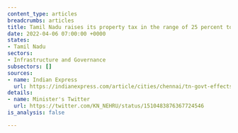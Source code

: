 ```yaml
---
content_type: articles
breadcrumbs: articles
title: Tamil Nadu raises its property tax in the range of 25 percent to 150 percent
date: 2022-04-06 07:00:00 +0000
states:
- Tamil Nadu
sectors:
- Infrastructure and Governance
subsectors: []
sources:
- name: Indian Express
  url: https://indianexpress.com/article/cities/chennai/tn-govt-effects-property-tax-revision-24-years-aiadmk-red-7849438/
details:
- name: Minister's Twitter
  url: https://twitter.com/KN_NEHRU/status/1510483876367724546
is_analysis: false

---
```

